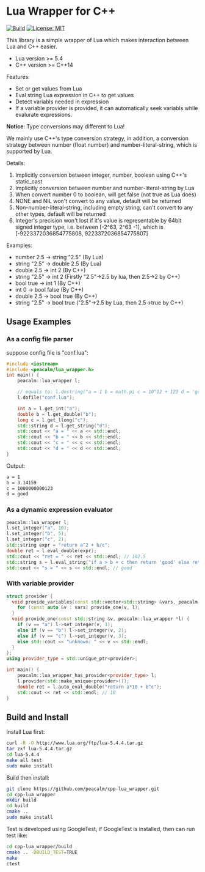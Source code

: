 # Lua Wrapper for C++

[![Build](https://github.com/peacalm/cpp-lua_wrapper/actions/workflows/ci.yml/badge.svg)](https://github.com/peacalm/cpp-lua_wrapper/actions)
[![License: MIT](https://img.shields.io/badge/License-MIT-blue.svg)](LICENSE)

This library is a simple wrapper of Lua which makes interaction between Lua and 
C++ easier.

* Lua version >= 5.4
* C++ version >= C++14

Features:
* Set or get values from Lua
* Eval string Lua expression in C++ to get values
* Detect variabls needed in expression
* If a variable provider is provided, it can automatically seek variabls while
evalurate expressions.

**Notice**: Type conversions may different to Lua!

We mainly use C++'s type conversion strategy, in addition, 
a conversion strategy between number (float number) and 
number-literal-string, which is supported by Lua.

Details:
1. Implicitly conversion between integer, number, boolean using
   C++'s static_cast
2. Implicitly conversion between number and number-literal-string by Lua
3. When convert number 0 to boolean, will get false (not true as Lua does)
4. NONE and NIL won't convert to any value, default will be returned
5. Non-number-literal-string, including empty string, can't convert to any
   other types, default will be returned
6. Integer's precision won't lost if it's value is representable by 64bit
   signed integer type, i.e. between [-2^63, 2^63 -1], which is
   [-9223372036854775808, 9223372036854775807]

Examples:
- number 2.5 -> string "2.5" (By Lua)
- string "2.5" -> double 2.5 (By Lua)
- double 2.5 -> int 2 (By C++)
- string "2.5" -> int 2 (Firstly "2.5"->2.5 by lua, then 2.5->2 by C++)
- bool true -> int 1 (By C++)
- int 0 -> bool false (By C++)
- double 2.5 -> bool true (By C++)
- string "2.5" -> bool true ("2.5"->2.5 by Lua, then 2.5->true by C++)

## Usage Examples

### As a config file parser
suppose config file is "conf.lua":
```C++
#include <iostream>
#include <peacalm/lua_wrapper.h>
int main() {
    peacalm::lua_wrapper l;

    // equals to: l.dostring("a = 1 b = math.pi c = 10^12 + 123 d = 'good'");
    l.dofile("conf.lua"); 

    int a = l.get_int("a");
    double b = l.get_double("b");
    long c = l.get_llong("c");
    std::string d = l.get_string("d");
    std::cout << "a = " << a << std::endl;
    std::cout << "b = " << b << std::endl;
    std::cout << "c = " << c << std::endl;
    std::cout << "d = " << d << std::endl;
}
```
Output:
```txt
a = 1
b = 3.14159
c = 1000000000123
d = good
```

### As a dynamic expression evaluator
```C++
peacalm::lua_wrapper l;
l.set_integer("a", 10);
l.set_integer("b", 5);
l.set_integer("c", 2);
std::string expr = "return a^2 + b/c";
double ret = l.eval_double(expr);
std::cout << "ret = " << ret << std::endl; // 102.5
std::string s = l.eval_string("if a > b + c then return 'good' else return 'bad' end");
std::cout << "s = " << s << std::endl; // good
```

### With variable provider
```C++
struct provider {
  void provide_variables(const std::vector<std::string> &vars, peacalm::lua_wrapper *l) {
    for (const auto &v : vars) provide_one(v, l);
  }
  void provide_one(const std::string &v, peacalm::lua_wrapper *l) {
    if (v == "a") l->set_integer(v, 1);
    else if (v == "b") l->set_integer(v, 2);
    else if (v == "c") l->set_integer(v, 3);
    else std::cout << "unknown: " << v << std::endl;
  }
};
using provider_type = std::unique_ptr<provider>;

int main() {
    peacalm::lua_wrapper_has_provider<provider_type> l;
    l.provider(std::make_unique<provider>());
    double ret = l.auto_eval_double("return a*10 + b^c");
    std::cout << ret << std::endl; // 18
}
```

## Build and Install
Install Lua first:
```bash
curl -R -O http://www.lua.org/ftp/lua-5.4.4.tar.gz
tar zxf lua-5.4.4.tar.gz
cd lua-5.4.4
make all test
sudo make install
```

Build then install:
```bash
git clone https://github.com/peacalm/cpp-lua_wrapper.git
cd cpp-lua_wrapper
mkdir build
cd build
cmake .. 
sudo make install
```

Test is developed using GoogleTest, if GoogleTest is installed, then can run 
test like:
```bash
cd cpp-lua_wrapper/build
cmake .. -DBUILD_TEST=TRUE
make
ctest
```
